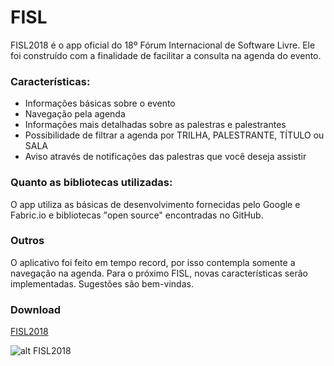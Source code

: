 # FISL
FISL2018 é o app oficial do 18º Fórum Internacional de Software Livre.
Ele foi construído com a finalidade de facilitar a consulta na agenda do evento.

### Características:
* Informações básicas sobre o evento
* Navegação pela agenda
* Informações mais detalhadas sobre as palestras e palestrantes
* Possibilidade de filtrar a agenda por TRILHA, PALESTRANTE, TÍTULO ou SALA
* Aviso através de notificações das palestras que você deseja assistir



### Quanto as bibliotecas utilizadas:
O app utiliza as básicas de desenvolvimento fornecidas pelo Google e Fabric.io e bibliotecas "open source" encontradas no GitHub.



### Outros
O aplicativo foi feito em tempo record, por isso contempla somente a navegação na agenda. Para o próximo FISL, novas características serão implementadas. Sugestões são bem-vindas.


### Download
[FISL2018](https://play.google.com/store/apps/details?id=br.com.afischer.fisl)

![alt FISL2018](https://chart.googleapis.com/chart?cht=qr&chl=https%3A%2F%2Fplay.google.com%2Fstore%2Fapps%2Fdetails%3Fid%3Dbr.com.afischer.fisl&chs=180x180&choe=UTF-8&chld=L|2)
